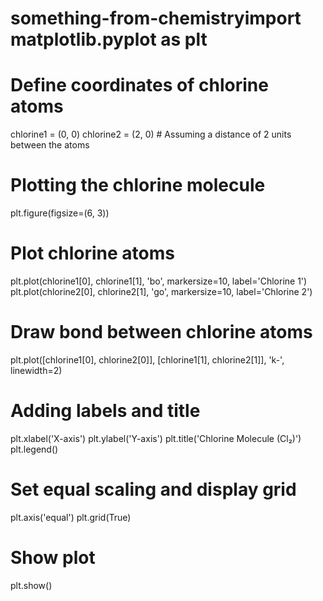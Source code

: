# something-from-chemistryimport matplotlib.pyplot as plt

# Define coordinates of chlorine atoms
chlorine1 = (0, 0)
chlorine2 = (2, 0)  # Assuming a distance of 2 units between the atoms

# Plotting the chlorine molecule
plt.figure(figsize=(6, 3))

# Plot chlorine atoms
plt.plot(chlorine1[0], chlorine1[1], 'bo', markersize=10, label='Chlorine 1')
plt.plot(chlorine2[0], chlorine2[1], 'go', markersize=10, label='Chlorine 2')

# Draw bond between chlorine atoms
plt.plot([chlorine1[0], chlorine2[0]], [chlorine1[1], chlorine2[1]], 'k-', linewidth=2)

# Adding labels and title
plt.xlabel('X-axis')
plt.ylabel('Y-axis')
plt.title('Chlorine Molecule (Cl₂)')
plt.legend()

# Set equal scaling and display grid
plt.axis('equal')
plt.grid(True)

# Show plot
plt.show()
